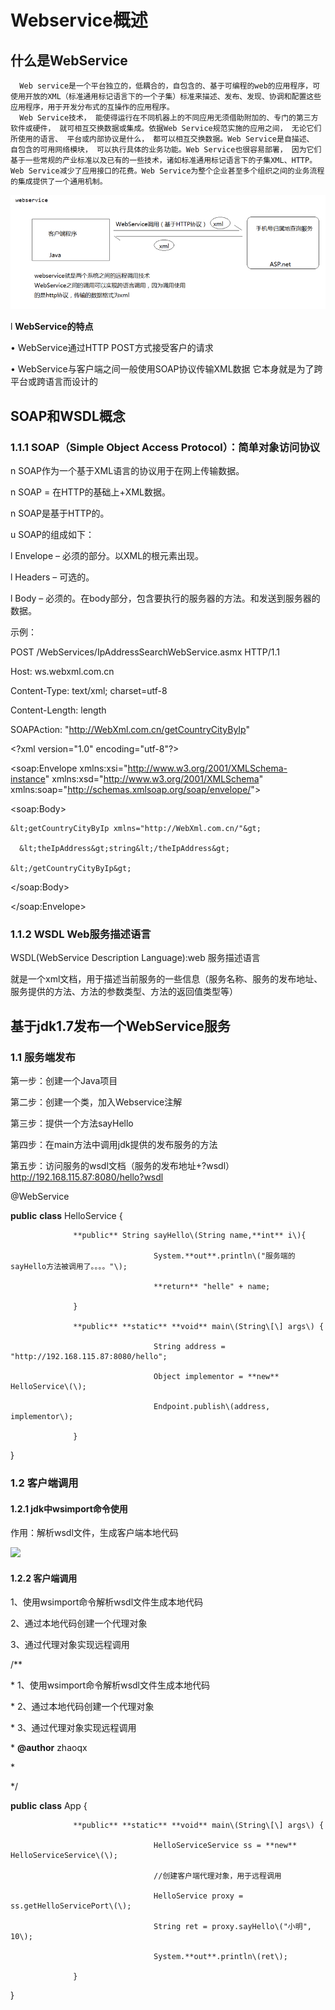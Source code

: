 # Webservice概述

## 什么是WebService 

      Web service是一个平台独立的，低耦合的，自包含的、基于可编程的web的应用程序，可使用开放的XML（标准通用标记语言下的一个子集）标准来描述、发布、发现、协调和配置这些应用程序，用于开发分布式的互操作的应用程序。  
      Web Service技术， 能使得运行在不同机器上的不同应用无须借助附加的、专门的第三方软件或硬件， 就可相互交换数据或集成。依据Web Service规范实施的应用之间， 无论它们所使用的语言、 平台或内部协议是什么， 都可以相互交换数据。Web Service是自描述、 自包含的可用网络模块， 可以执行具体的业务功能。Web Service也很容易部署， 因为它们基于一些常规的产业标准以及已有的一些技术，诸如标准通用标记语言下的子集XML、HTTP。Web Service减少了应用接口的花费。Web Service为整个企业甚至多个组织之间的业务流程的集成提供了一个通用机制。

![](../../.gitbook/assets/image%20%2849%29.png)

l  **WebService的特点**

•    WebService通过HTTP POST方式接受客户的请求

•    WebService与客户端之间一般使用SOAP协议传输XML数据 它本身就是为了跨平台或跨语言而设计的



## SOAP和WSDL概念

### 1.1.1  SOAP（Simple Object Access Protocol）：简单对象访问协议

n  SOAP作为一个基于XML语言的协议用于在网上传输数据。

n  SOAP = 在HTTP的基础上+XML数据。

n  SOAP是基于HTTP的。

u  SOAP的组成如下：

l  Envelope – 必须的部分。以XML的根元素出现。

l  Headers – 可选的。

l  Body – 必须的。在body部分，包含要执行的服务器的方法。和发送到服务器的数据。

示例：

POST /WebServices/IpAddressSearchWebService.asmx HTTP/1.1

Host: ws.webxml.com.cn

Content-Type: text/xml; charset=utf-8

Content-Length: length

SOAPAction: "http://WebXml.com.cn/getCountryCityByIp"

&lt;?xml version="1.0" encoding="utf-8"?&gt;

&lt;soap:Envelope xmlns:xsi="http://www.w3.org/2001/XMLSchema-instance" xmlns:xsd="http://www.w3.org/2001/XMLSchema" xmlns:soap="http://schemas.xmlsoap.org/soap/envelope/"&gt;

  &lt;soap:Body&gt;

    &lt;getCountryCityByIp xmlns="http://WebXml.com.cn/"&gt;

      &lt;theIpAddress&gt;string&lt;/theIpAddress&gt;

    &lt;/getCountryCityByIp&gt;

  &lt;/soap:Body&gt;

&lt;/soap:Envelope&gt;

### 1.1.2  WSDL Web服务描述语言

WSDL\(WebService Description Language\):web 服务描述语言

就是一个xml文档，用于描述当前服务的一些信息（服务名称、服务的发布地址、服务提供的方法、方法的参数类型、方法的返回值类型等）





## 基于jdk1.7发布一个WebService服务

### 1.1   服务端发布

第一步：创建一个Java项目

第二步：创建一个类，加入Webservice注解

第三步：提供一个方法sayHello

第四步：在main方法中调用jdk提供的发布服务的方法

第五步：访问服务的wsdl文档（服务的发布地址+?wsdl）http://192.168.115.87:8080/hello?wsdl

@WebService

**public** **class** HelloService {

                  **public** String sayHello\(String name,**int** i\){

                                    System.**out**.println\("服务端的sayHello方法被调用了。。。。"\);

                                    **return** "helle" + name;

                  }

                  **public** **static** **void** main\(String\[\] args\) {

                                    String address = "http://192.168.115.87:8080/hello";

                                    Object implementor = **new** HelloService\(\);

                                    Endpoint.publish\(address, implementor\);

                  }

}

### 1.2   客户端调用

#### 1.2.1  jdk中wsimport命令使用

作用：解析wsdl文件，生成客户端本地代码

![](file:////Users/wupan/Library/Group%20Containers/UBF8T346G9.Office/TemporaryItems/msohtmlclip/clip_image002.jpg)

#### 1.2.2  客户端调用

 1、使用wsimport命令解析wsdl文件生成本地代码

 2、通过本地代码创建一个代理对象

 3、通过代理对象实现远程调用

/\*\*

 \* 1、使用wsimport命令解析wsdl文件生成本地代码

 \* 2、通过本地代码创建一个代理对象

 \* 3、通过代理对象实现远程调用

 \* **@author** zhaoqx

 \*

 \*/

**public** **class** App {

                  **public** **static** **void** main\(String\[\] args\) {

                                    HelloServiceService ss = **new** HelloServiceService\(\);

                                    //创建客户端代理对象，用于远程调用

                                    HelloService proxy = ss.getHelloServicePort\(\);

                                    String ret = proxy.sayHello\("小明", 10\);

                                    System.**out**.println\(ret\);

                  }

}

